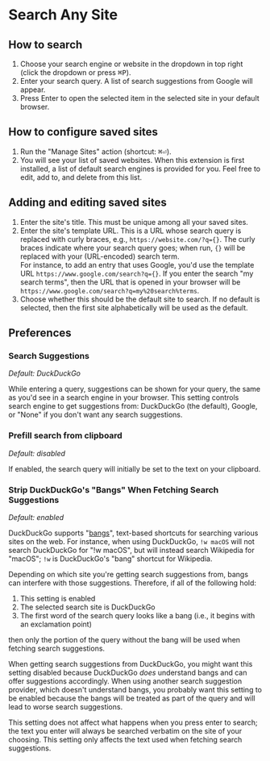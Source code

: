# Search Any Site

## How to search

1. Choose your search engine or website in the dropdown in top right (click the dropdown or press <kbd>⌘</kbd><kbd>P</kbd>).
1. Enter your search query. A list of search suggestions from Google will appear.
1. Press Enter to open the selected item in the selected site in your default browser.

## How to configure saved sites

1. Run the "Manage Sites" action (shortcut: <kbd>⌘</kbd><kbd>⏎</kbd>).
1. You will see your list of saved websites. When this extension is first installed, a
   list of default search engines is provided for you. Feel free to edit, add to, and
   delete from this list.

## Adding and editing saved sites

1. Enter the site's title. This must be unique among all your saved sites.
1. Enter the site's template URL. This is a URL whose search query is replaced with
   curly braces, e.g., `https://website.com/?q={}`. The curly braces indicate where your
   search query goes; when run, `{}` will be replaced with your (URL-encoded) search
   term.\
 For instance, to add an entry that uses Google, you'd use the template URL
 `https://www.google.com/search?q={}`. If you enter the search "my search terms",
 then the URL
 that is opened in your browser will be `https://www.google.com/search?q=my%20search%terms`.
1. Choose whether this should be the default site to search. If no default is selected,
   then the first site alphabetically will be used as the default.

## Preferences

### Search Suggestions

_Default: DuckDuckGo_

While entering a query, suggestions can be shown for your query, the same as you'd see
in a search engine in your browser. This setting controls search engine to get
suggestions from: DuckDuckGo (the default), Google, or "None" if you don't want any
search suggestions.

### Prefill search from clipboard

_Default: disabled_

If enabled, the search query will initially be set to the text on your clipboard.

### Strip DuckDuckGo's "Bangs" When Fetching Search Suggestions

_Default: enabled_

DuckDuckGo supports "[bangs](https://duckduckgo.com/bang)", text-based shortcuts for
searching various sites on the web. For instance, when using DuckDuckGo, `!w macOS` will
not search DuckDuckGo for "!w macOS", but will instead search Wikipedia for "macOS";
`!w` is DuckDuckGo's "bang" shortcut for Wikipedia.

Depending on which site you're getting search suggestions from, bangs can interfere with
those suggestions. Therefore, if all of the following hold:

1. This setting is enabled
2. The selected search site is DuckDuckGo
3. The first word of the search query looks like a bang (i.e., it begins with an exclamation point)

then only the portion of the query without the bang will be used when fetching search
suggestions.

When getting search suggestions from DuckDuckGo, you might want this setting disabled
because DuckDuckGo _does_ understand bangs and can offer suggestions accordingly. When
using another search suggestion provider, which doesn't understand bangs, you probably
want this setting to be enabled because the bangs will be treated as part of the query
and will lead to worse search suggestions.

This setting does not affect what happens when you press enter to search; the text you
enter will always be searched verbatim on the site of your choosing. This setting only
affects the text used when fetching search suggestions.

